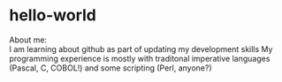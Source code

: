 # hello-world
About me:
<br>
I am learning about github as part of updating my development skills
My programming experience is mostly with traditonal imperative languages (Pascal, C, COBOL!) and some scripting (Perl, anyone?)
